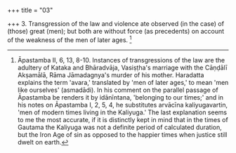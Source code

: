 +++
title = "03"

+++
3. Transgression of the law and violence ate observed (in the case) of (those) great (men); but both are without force (as precedents) on account of the weakness of the men of later ages. [^2] 


[^2]:  Āpastamba II, 6, 13, 8-10. Instances of transgressions of the law are the adultery of Kataka and Bhāradvāja, Vasiṣṭha's marriage with the Cāṇḍālī Akṣamālā, Rāma Jāmadagnya's murder of his mother. Haradatta explains the term 'avara,' translated by 'men of later ages,' to mean 'men like ourselves' (asmadādi). In his comment on the parallel passage of Āpastamba be renders it by idānīntana, 'belonging to our times;' and in his notes on Āpastamba I, 2, 5, 4, he substitutes arvācīna kaliyugavartin, 'men of modern times living in the Kaliyuga.' The last explanation seems to me the most accurate, if it is distinctly kept in mind that in the times of Gautama the Kaliyuga was not a definite period of calculated duration, but the Iron Age of sin as opposed to the happier times when justice still dwelt on earth.
